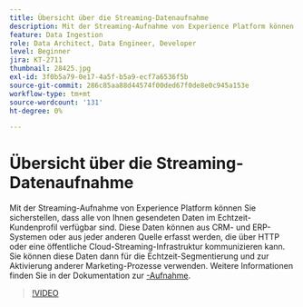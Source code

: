 ```yaml
---
title: Übersicht über die Streaming-Datenaufnahme
description: Mit der Streaming-Aufnahme von Experience Platform können Sie sicherstellen, dass alle von Ihnen gesendeten Daten im Echtzeit-Kundenprofil verfügbar sind. Diese Daten können von CRM- und ERP-Systemen oder von jeder anderen Quelle erfasst werden, die über HTTP oder eine öffentliche Cloud-Streaming-Infrastruktur kommunizieren kann.
feature: Data Ingestion
role: Data Architect, Data Engineer, Developer
level: Beginner
jira: KT-2711
thumbnail: 28425.jpg
exl-id: 3f0b5a79-0e17-4a5f-b5a9-ecf7a6536f5b
source-git-commit: 286c85aa88d44574f00ded67f0de8e0c945a153e
workflow-type: tm+mt
source-wordcount: '131'
ht-degree: 0%

---
```


# Übersicht über die Streaming-Datenaufnahme

Mit der Streaming-Aufnahme von Experience Platform können Sie sicherstellen, dass alle von Ihnen gesendeten Daten im Echtzeit-Kundenprofil verfügbar sind. Diese Daten können aus CRM- und ERP-Systemen oder aus jeder anderen Quelle erfasst werden, die über HTTP oder eine öffentliche Cloud-Streaming-Infrastruktur kommunizieren kann. Sie können diese Daten dann für die Echtzeit-Segmentierung und zur Aktivierung anderer Marketing-Prozesse verwenden. Weitere Informationen finden Sie in der Dokumentation zur [-Aufnahme](https://experienceleague.adobe.com/de/docs/experience-platform/ingestion/streaming/overview).

>[!VIDEO](https://video.tv.adobe.com/v/28425?learn=on&enablevpops)
